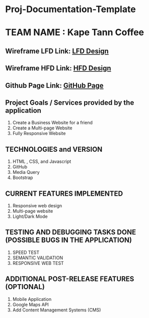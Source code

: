 # Proj-Documentation-Template

# TEAM NAME : Kape Tann Coffee

## Wireframe LFD Link: [LFD Design](https://www.figma.com/file/0dJf9grMMmGr6QiQOtvPOT/HFD-1440p?node-id=0%3A1&t=Tuvrgpret8WzCpxh-1 "Link to my Github Page")

## Wireframe HFD Link: [HFD Design](https://www.figma.com/file/0dJf9grMMmGr6QiQOtvPOT/HFD-1440p?node-id=0%3A1&t=Tuvrgpret8WzCpxh-1 "Link to my Github Page")

## Github Page Link: [GitHub Page](https://github.com/JepSensei "Link to my Github Page")

## Project Goals / Services provided by the application

1. Create a Business Website for a friend
2. Create a Multi-page Website
3. Fully Responsive Website

## TECHNOLOGIES and VERSION

1. HTML , CSS, and Javascript
2. GitHub
3. Media Query
4. Bootstrap

## CURRENT FEATURES IMPLEMENTED

1. Responsive web design
2. Multi-page website
3. Light/Dark Mode


## TESTING AND DEBUGGING TASKS DONE (POSSIBLE BUGS IN THE APPLICATION)
1. SPEED TEST
2. SEMANTIC VALIDATION
3. RESPONSIVE WEB TEST 

## ADDITIONAL POST-RELEASE FEATURES (OPTIONAL)

1. Mobile Application
2. Google Maps API
3. Add Content Management Systems (CMS)

